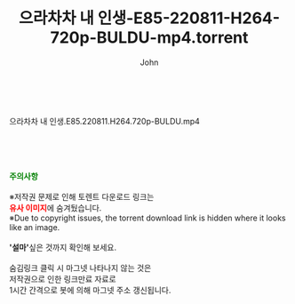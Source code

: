 ﻿---
layout: post
title:  "으라차차 내 인생-E85-220811-H264-720p-BULDU-mp4.torrent"
author: John
categories: [ 드라마 ]
tags: [  ]
image:  
description: "으라차차 내 인생-E85-220811-H264-720p-BULDU-mp4 torrent 정보 공유"
toc: true
toc_sticky: true
---

<br>
<div class="view-img">
</div><div class="view-content" itemprop="description">
<p>으라차차 내 인생.E85.220811.H264.720p-BULDU.mp4<br/></p> </div>
    
<br><br><br>
<p data-ke-size="size16"><b><span style="color: green;">주의사항</span></b><br /><br />※저작권 문제로 인해 토렌트 다운로드 링크는<br /><b><span style="color: red;">유사 이미지</span></b>에 숨겨뒀습니다.<br />※Due to copyright issues, the torrent download link is hidden where it looks like an image.<br /><br /><b>'설마'</b>싶은 것까지 확인해 보세요.<br /><br />숨김링크 클릭 시 마그넷 나타나지 않는 것은<br />저작권으로 인한 링크만료 자료로<br />1시간 간격으로 봇에 의해 마그넷 주소 갱신됩니다.</p>
